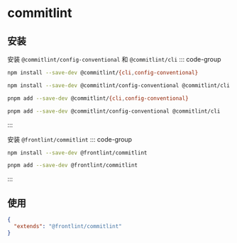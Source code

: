 # commitlint

## 安装

安装 `@commitlint/config-conventional` 和 `@commitlint/cli`
::: code-group

```sh [npm]
npm install --save-dev @commitlint/{cli,config-conventional}
```

```sh [npm (Windows)]
npm install --save-dev @commitlint/config-conventional @commitlint/cli
```

```sh [pnpm]
pnpm add --save-dev @commitlint/{cli,config-conventional}
```

```sh [pnpm (Windows)]
pnpm add --save-dev @commitlint/config-conventional @commitlint/cli
```

:::

安装 `@frontlint/commitlint`
::: code-group

```sh [npm]
npm install --save-dev @frontlint/commitlint
```

```sh [pnpm]
pnpm add --save-dev @frontlint/commitlint
```

:::

## 使用

```json
{
  "extends": "@frontlint/commitlint"
}
```
